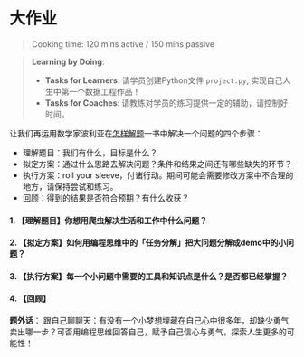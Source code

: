 # 大作业

> Cooking time: 120 mins active / 150 mins passive

> **Learning by Doing**:
> - **Tasks for Learners**: 请学员创建Python文件 `project.py`, 实现自己人生中第一个数据工程作品！
> - **Tasks for Coaches**: 请教练对学员的练习提供一定的辅助，请控制好时间。



让我们再运用数学家波利亚在[怎样解题](https://book.douban.com/subject/2124114/)一书中解决一个问题的四个步骤：

- 理解题目：我们有什么，目标是什么？
- 拟定方案：通过什么思路去解决问题？条件和结果之间还有哪些缺失的环节？
- 执行方案：roll your sleeve，付诸行动。期间可能会需要修改方案中不合理的地方，请保持尝试和练习。
- 回顾：得到的结果是否符合预期？有什么收获？

#### 1. 【理解题目】你想用爬虫解决生活和工作中什么问题？
#### 2. 【拟定方案】如何用编程思维中的「任务分解」把大问题分解成demo中的小问题？
#### 3. 【执行方案】每一个小问题中需要的工具和知识点是什么？是否都已经掌握？
#### 4. 【回顾】

**题外话**：
跟自己聊聊天：有没有一个小梦想埋藏在自己心中很多年，却缺少勇气卖出哪一步？可否用编程思维回答自己，赋予自己信心与勇气，探索人生更多的可能性！